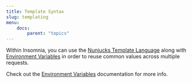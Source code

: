 ```yaml
---
title: Template Syntax
slug: templating
menu:
    docs:
        parent: "topics"
---
```


Within Insomnia, you can use the 
[Nunjucks Template Language](https://mozilla.github.io/nunjucks/templating.html) along with
[Environment Variables](/documentation/environment-variables) in order to reuse common values across
multiple requests.

Check out the [Environment Variables](/documentation/environment-variables) documentation for more info.
